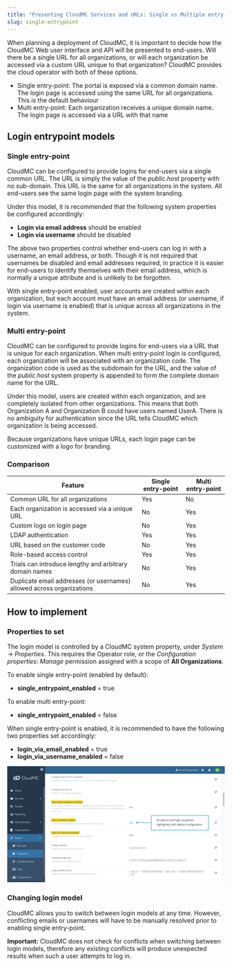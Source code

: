 ```yaml
---
title: "Presenting CloudMC Services and URLs: Single vs Multiple entry-point"
slug: single-entrypoint
---
```



When planning a deployment of CloudMC, it is important to decide how the CloudMC Web user interface and API will be presented to end-users.  Will there be a single URL for all organizations, or will each organization be accessed via a custom URL unique to that organization?  CloudMC provides the cloud operator with both of these options.
- Single entry-point: The portal is exposed via a common domain name. The login page is accessed using the same URL for all organizations.  This is the default behaviour
- Multi entry-point: Each organization receives a unique domain name.  The login page is accessed via a URL with that name


## Login entrypoint models
### Single entry-point
CloudMC can be configured to provide logins for end-users via a single common URL.  The URL is simply the value of the *public.host* property with no sub-domain.  This URL is the same for all organizations in the system.  All end-users see the same login page with the system branding.

Under this model, it is recommended that the following system properties be configured accordingly:
- **Login via email address** should be enabled
- **Login via username** should be disabled

The above two properties control whether end-users can log in with a username, an email address, or both.  Though it is not required that usernames be disabled and email addresses required, in practice it is easier for end-users to identify themselves with their email address, which is normally a unique attribute and is unlikely to be forgotten.

With single entry-point enabled, user accounts are created within each organization, but each account must have an email address (or username, if login via username is enabled) that is unique across all organizations in the system.

### Multi entry-point
CloudMC can be configured to provide logins for end-users via a URL that is unique for each organization.  When multi entry-point login is configured, each organization will be associated with an organization code.  The organization code is used as the subdomain for the URL, and the value of the *public.host* system property is appended to form the complete domain name for the URL.

Under this model, users are created within each organization, and are completely isolated from other organizations.  This means that both Organization A and Organization B could have users named UserA.  There is no ambiguity for authentication since the URL tells CloudMC which organization is being accessed.

Because organizations have unique URLs, each login page can be customized with a logo for branding.

### Comparison
| Feature | Single entry-point | Multi entry-point |
| --- | --- | --- |
| Common URL for all organizations | Yes | No |
| Each organization is accessed via a unique URL | No | Yes |
| Custom logo on login page | No | Yes |
| LDAP authentication | Yes | Yes |
| URL based on the customer code | No | Yes |
| Role-based access control | Yes | Yes |
| Trials can introduce lengthy and arbitrary domain names | No | Yes |
| Duplicate email addresses (or usernames) allowed across organizations | No | Yes |


## How to implement
### Properties to set
The login model is controlled by a CloudMC system property, under *System* -> *Properties*.  This requires the Operator role, or the *Configuration properties: Manage* permission assigned with a scope of **All Organizations**.

To enable single entry-point (enabled by default):
- **single_entrypoint_enabled** = true

To enable multi entry-point:
- **single_entrypoint_enabled** = false

When single entry-point is enabled, it is recommended to have the following two properties set accordingly:
- **login_via_email_enabled** = true
- **login_via_username_enabled** = false

![system properties](/assets/entrypoint-properties-en.png)

### Changing login model
CloudMC allows you to switch between login models at any time.  However, conflicting emails or usernames will have to be manually resolved prior to enabling single entry-point.

**Important:** CloudMC does not check for conflicts when switching between login models, therefore any existing conflicts will produce unexpected results when such a user attempts to log in.
